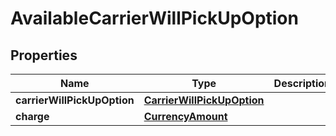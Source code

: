 # AvailableCarrierWillPickUpOption

## Properties
Name | Type | Description | Notes
------------ | ------------- | ------------- | -------------
**carrierWillPickUpOption** | [**CarrierWillPickUpOption**](CarrierWillPickUpOption.md) |  | 
**charge** | [**CurrencyAmount**](CurrencyAmount.md) |  | 
